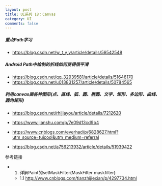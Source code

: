 ```yaml
---
layout: post
title: UI系列 18：Canvas
category: UI
comments: false
---
```


##### 重点Path学习

* <https://blog.csdn.net/w_t_y_y/article/details/59542548>



##### Android Path中绘制的折线如何变得很平滑

* <https://blog.csdn.net/qq_32939581/article/details/51646170>
* <https://blog.csdn.net/u013831257/article/details/50784565>



##### 利用canvas画各种图形(点、直线、弧、圆、椭圆、文字、矩形、多边形、曲线、圆角矩形)

* <https://blog.csdn.net/rhljiayou/article/details/7212620>

* <https://www.jianshu.com/p/7e09d13cd9b4>
* <https://www.cnblogs.com/everhad/p/6828627.html?utm_source=tuicool&utm_medium=referral>
* <https://blog.csdn.net/a756213932/article/details/51939422>





参考链接

* 1. 详解Paint的setMaskFilter(MaskFilter maskfilter)
	* 1.1 <http://www.cnblogs.com/tianzhijiexian/p/4297734.html>
 
 
  
